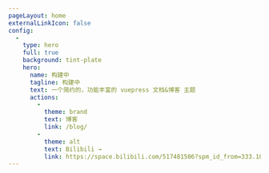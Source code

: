 ```yaml
---
pageLayout: home
externalLinkIcon: false
config:
  -
    type: hero
    full: true
    background: tint-plate
    hero:
      name: 构建中
      tagline: 构建中
      text: 一个简约的，功能丰富的 vuepress 文档&博客 主题
      actions:
        -
          theme: brand
          text: 博客
          link: /blog/
        -
          theme: alt
          text: Bilibili →
          link: https://space.bilibili.com/517481506?spm_id_from=333.1007.0.0
---
```

